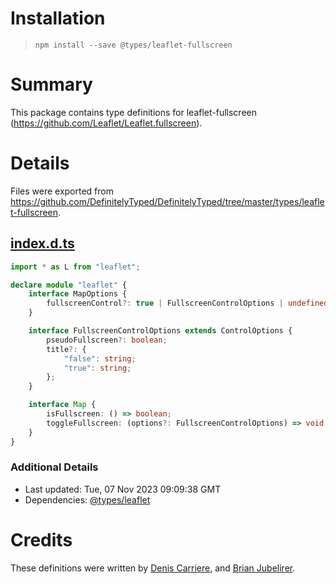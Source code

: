# Installation
> `npm install --save @types/leaflet-fullscreen`

# Summary
This package contains type definitions for leaflet-fullscreen (https://github.com/Leaflet/Leaflet.fullscreen).

# Details
Files were exported from https://github.com/DefinitelyTyped/DefinitelyTyped/tree/master/types/leaflet-fullscreen.
## [index.d.ts](https://github.com/DefinitelyTyped/DefinitelyTyped/tree/master/types/leaflet-fullscreen/index.d.ts)
````ts
import * as L from "leaflet";

declare module "leaflet" {
    interface MapOptions {
        fullscreenControl?: true | FullscreenControlOptions | undefined;
    }

    interface FullscreenControlOptions extends ControlOptions {
        pseudoFullscreen?: boolean;
        title?: {
            "false": string;
            "true": string;
        };
    }

    interface Map {
        isFullscreen: () => boolean;
        toggleFullscreen: (options?: FullscreenControlOptions) => void;
    }
}

````

### Additional Details
 * Last updated: Tue, 07 Nov 2023 09:09:38 GMT
 * Dependencies: [@types/leaflet](https://npmjs.com/package/@types/leaflet)

# Credits
These definitions were written by [Denis Carriere](https://github.com/DenisCarriere), and [Brian Jubelirer](https://github.com/bjubes).
